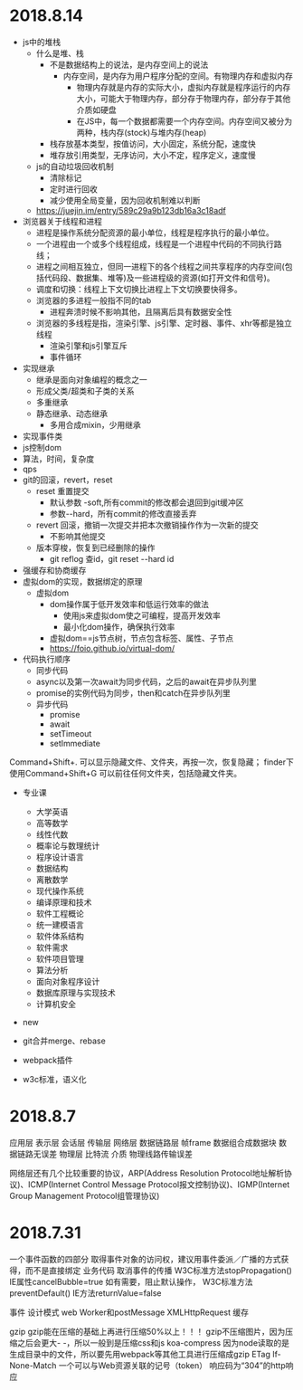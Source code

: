 # 2018.8.14
- js中的堆栈
  - 什么是堆、栈
    - 不是数据结构上的说法，是内存空间上的说法
      - 内存空间，是内存为用户程序分配的空间。有物理内存和虚拟内存
        - 物理内存就是内存的实际大小，虚拟内存就是程序运行的内存大小，可能大于物理内存，部分存于物理内存，部分存于其他介质如硬盘
        - 在JS中，每一个数据都需要一个内存空间。内存空间又被分为两种，栈内存(stock)与堆内存(heap)
    - 栈存放基本类型，按值访问，大小固定，系统分配，速度快
    - 堆存放引用类型，无序访问，大小不定，程序定义，速度慢
  - js的自动垃圾回收机制
    - 清除标记
    - 定时进行回收
    - 减少使用全局变量，因为回收机制难以判断
  - https://juejin.im/entry/589c29a9b123db16a3c18adf
- 浏览器关于线程和进程
  - 进程是操作系统分配资源的最小单位，线程是程序执行的最小单位。
  - 一个进程由一个或多个线程组成，线程是一个进程中代码的不同执行路线；
  - 进程之间相互独立，但同一进程下的各个线程之间共享程序的内存空间(包括代码段、数据集、堆等)及一些进程级的资源(如打开文件和信号)。
  - 调度和切换：线程上下文切换比进程上下文切换要快得多。
  - 浏览器的多进程一般指不同的tab
    - 进程奔溃时候不影响其他，且隔离后具有数据安全性
  - 浏览器的多线程是指，渲染引擎、js引擎、定时器、事件、xhr等都是独立线程
    - 渲染引擎和js引擎互斥
    - 事件循环
- 实现继承
  - 继承是面向对象编程的概念之一
  - 形成父类/超类和子类的关系
  - 多重继承
  - 静态继承、动态继承
    - 多用合成mixin，少用继承
- 实现事件类
- js控制dom
- 算法，时间，复杂度
- qps
- git的回滚，revert，reset
  - reset 重置提交
    - 默认参数 -soft,所有commit的修改都会退回到git缓冲区
    - 参数--hard，所有commit的修改直接丢弃
  - revert 回滚，撤销一次提交并把本次撤销操作作为一次新的提交
    - 不影响其他提交
  - 版本穿梭，恢复到已经删除的操作
    - git reflog 查id，git reset --hard id
- 强缓存和协商缓存
- 虚拟dom的实现，数据绑定的原理
  - 虚拟dom
    - dom操作属于低开发效率和低运行效率的做法
      - 使用js来虚拟dom使之可编程，提高开发效率
      - 最小化dom操作，确保执行效率
    - 虚拟dom==js节点树，节点包含标签、属性、子节点
    - https://foio.github.io/virtual-dom/
- 代码执行顺序
  - 同步代码
  - async以及第一次await为同步代码，之后的await在异步队列里
  - promise的实例代码为同步，then和catch在异步队列里
  - 异步代码
    - promise
    - await
    - setTimeout
    - setImmediate

Command+Shift+. 可以显示隐藏文件、文件夹，再按一次，恢复隐藏；
finder下使用Command+Shift+G 可以前往任何文件夹，包括隐藏文件夹。

- 专业课
  - 大学英语
  - 高等数学
  - 线性代数
  - 概率论与数理统计
  - 程序设计语言
  - 数据结构
  - 离散数学
  - 现代操作系统
  - 编译原理和技术
  - 软件工程概论
  - 统一建模语言
  - 软件体系结构
  - 软件需求
  - 软件项目管理
  - 算法分析
  - 面向对象程序设计
  - 数据库原理与实现技术
  - 计算机安全


- new
- git合并merge、rebase
- webpack插件 
- w3c标准，语义化

# 2018.8.7

应用层
表示层
会话层
传输层
网络层
数据链路层
    帧frame
        数据组合成数据块
    数据链路无误差
物理层
    比特流
    介质
    物理线路传输误差

网络层还有几个比较重要的协议，ARP(Address Resolution Protocol地址解析协议)、ICMP(Internet Control Message Protocol报文控制协议)、IGMP(Internet Group Management Protocol组管理协议)

# 2018.7.31

一个事件函数的四部分
  取得事件对象的访问权，建议用事件委派／广播的方式获得，而不是直接绑定
  业务代码
  取消事件的传播
    W3C标准方法stopPropagation()
    IE属性cancelBubble=true
  如有需要，阻止默认操作，
    W3C标准方法preventDefault()
    IE方法returnValue=false

事件
设计模式
web Worker和postMessage
XMLHttpRequest
缓存

gzip
gzip能在压缩的基础上再进行压缩50%以上！！！
 gzip不压缩图片，因为压缩之后会更大- -，所以一般到是压缩css和js
 koa-compress
  因为node读取的是生成目录中的文件，所以要先用webpack等其他工具进行压缩成gzip
ETag
  If-None-Match
  一个可以与Web资源关联的记号（token）
  响应码为“304”的http响应

